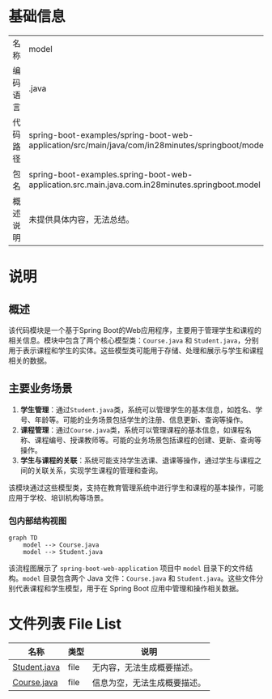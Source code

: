# 基础信息

|      |      |
|------|------|
| 名称 | model |
| 编码语言 | .java |
| 代码路径 | spring-boot-examples/spring-boot-web-application/src/main/java/com/in28minutes/springboot/model |
| 包名 | spring-boot-examples.spring-boot-web-application.src.main.java.com.in28minutes.springboot.model |
| 概述说明 | 未提供具体内容，无法总结。 |

# 说明

## 概述
该代码模块是一个基于Spring Boot的Web应用程序，主要用于管理学生和课程的相关信息。模块中包含了两个核心模型类：`Course.java` 和 `Student.java`，分别用于表示课程和学生的实体。这些模型类可能用于存储、处理和展示与学生和课程相关的数据。

## 主要业务场景
1. **学生管理**：通过`Student.java`类，系统可以管理学生的基本信息，如姓名、学号、年龄等。可能的业务场景包括学生的注册、信息更新、查询等操作。
2. **课程管理**：通过`Course.java`类，系统可以管理课程的基本信息，如课程名称、课程编号、授课教师等。可能的业务场景包括课程的创建、更新、查询等操作。
3. **学生与课程的关联**：系统可能支持学生选课、退课等操作，通过学生与课程之间的关联关系，实现学生课程的管理和查询。

该模块通过这些模型类，支持在教育管理系统中进行学生和课程的基本操作，可能应用于学校、培训机构等场景。


### 包内部结构视图

```mermaid
graph TD
    model --> Course.java
    model --> Student.java
```

该流程图展示了 `spring-boot-web-application` 项目中 `model` 目录下的文件结构。`model` 目录包含两个 Java 文件：`Course.java` 和 `Student.java`。这些文件分别代表课程和学生模型，用于在 Spring Boot 应用中管理和操作相关数据。

# 文件列表 File List

| 名称   | 类型  | 说明 |
|-------|------|-------------|
| [Student.java](Student.md) | file | 无内容，无法生成概要描述。 |
| [Course.java](Course.md) | file | 信息为空，无法生成概要描述。 |



